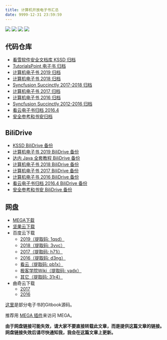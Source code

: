 ```yaml
---
title: 计算机开放电子书汇总
date: 9999-12-31 23:59:59
---
```


![](../img/repo-deployed.svg) ![](../img/cdn-deployed.svg) ![](../img/northpole-preparing.svg) ![](../img/blockchain-preparing.svg)

## 代码仓库

+   [看雪软件安全文档库 KSSD 归档](http://it-ebooks.flygon.net/kssd/)
+   [TutorialsPoint 电子书 归档](http://it-ebooks.flygon.net/tutorialspoint/)
+   [计算机电子书 2019 归档](http://it-ebooks.flygon.net/it-ebooks-2019/)
+   [计算机电子书 2018 归档](http://it-ebooks.flygon.net/it-ebooks-2018/)
+   [Syncfusion Succinctly 2017-2018 归档](http://it-ebooks.flygon.net/syncfusion-succinctly-2017to2018/)
+   [计算机电子书 2017 归档](http://it-ebooks.flygon.net/it-ebooks-2017/)
+   [计算机电子书 2016 归档](http://it-ebooks.flygon.net/it-ebooks-2016/)
+   [Syncfusion Succinctly 2012-2016 归档](http://it-ebooks.flygon.net/syncfusion-succinctly-2012to2016/)
+   [看云电子书归档 2016.4](http://it-ebooks.flygon.net/kancloud-ebooks-201604/)
+   [安全参考和书安归档](http://it-ebooks.flygon.net/hackcto-secbook/)

## BiliDrive

+   [KSSD BiliDrive 备份](http://it-ebooks.flygon.net/kssd-bilidrive/)
+   [计算机电子书 2019 BiliDrive 备份](http://it-ebooks.flygon.net/it-ebooks-2019-bilidrive/)
+   [达内 Java 全套教程 BiliDrive 备份](http://it-ebooks.flygon.net/tarena-bilidrive/)
+   [计算机电子书 2018 BiliDrive 备份](http://it-ebooks.flygon.net/it-ebooks-2018-bilidrive/)
+   [计算机电子书 2017 BiliDrive 备份](http://it-ebooks.flygon.net/it-ebooks-2017-bilidrive/)
+   [计算机电子书 2016 BiliDrive 备份](http://it-ebooks.flygon.net/it-ebooks-2016-bilidrive/)
+   [看云电子书归档 2016.4 BiliDrive 备份](http://it-ebooks.flygon.net/kancloud-ebooks-201604-bilidrive/)
+   [安全参考和书安 BiliDrive 备份](http://it-ebooks.flygon.net/hackcto-secbook-bilidrive/)

## 网盘

+ [MEGA下载](https://mega.nz/#F!mFEBSI5L!9ufOmfbA7cnLhBz8nPjT1A)
+ [坚果云下载](https://www.jianguoyun.com/p/Dd8libYQyIybBhizxiU)
+ 百度云下载
  + [2019（提取码: 1qsd）](https://pan.baidu.com/s/1jKYTjAQujfauwtUvjqi_Ng)
  + [2018（提取码: 3vvc）](https://pan.baidu.com/s/1y1jeNhMy1C9-cVOlc_nI-g)
  + [2017（提取码: h71i）](https://pan.baidu.com/s/1mhB0v6KcYLjvDocj-OJhEA)
  + [2016（提取码: d3ng）](https://pan.baidu.com/s/1IPoZNyTkksq-o8EoRJVryA)
  + [看云（提取码: pb1x）](https://pan.baidu.com/s/1SZLFg1gWZ4CWI1XNdYNS9g)
  + [极客学院Wiki（提取码: yadx）](https://pan.baidu.com/s/1Fe83mA5JT1XoeWEmI7-bRg)
  + [其它（提取码: 31r4）](https://pan.baidu.com/s/1eYyam0XSPKut51Jmp3wLaw)
+ 曲奇云下载
  + [2017](https://quqi.gblhgk.com/s/4407653/CmedQYfuB1rrru1x)
  + [2016](https://quqi.gblhgk.com/s/4407653/Biaf1qYExh9PanGL)

[这里](https://mega.nz/#F!eI1BxSAS!DSkJ1YSFtm8MVmADvm8amw)是部分电子书的Gitbook源码。

推荐用 [MEGA 插件](https://www.chromefor.com/mega_v3-16-5/)来访问 MEGA。

**由于网盘链接可能失效，请大家不要直接转载此文章，而是提供这篇文章的链接。网盘链接失效后请尽快通知我，我会在这篇文章上更新。**
